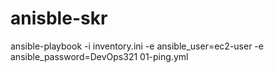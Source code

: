 # anisble-skr
ansible-playbook -i inventory.ini -e ansible_user=ec2-user -e ansible_password=DevOps321 01-ping.yml